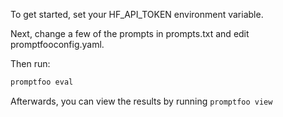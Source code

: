 To get started, set your HF_API_TOKEN environment variable.

Next, change a few of the prompts in prompts.txt and edit promptfooconfig.yaml.

Then run:

```sh
promptfoo eval
```

Afterwards, you can view the results by running `promptfoo view`
